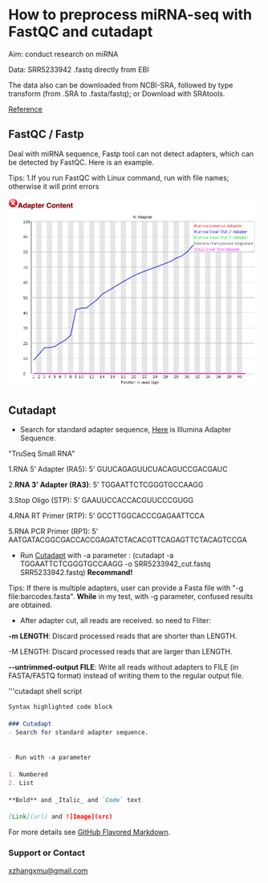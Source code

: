 # How to preprocess miRNA-seq with FastQC and cutadapt

Aim: conduct research on miRNA 

Data: SRR5233942 .fastq directly from EBI 

The data also can be downloaded from NCBI-SRA, followed by type transform (from .SRA to .fasta/fastq); or Download with SRAtools.

[Reference](https://www.jianshu.com/p/cf0a7b937413)

## FastQC / Fastp
Deal with miRNA sequence, Fastp tool can not detect adapters, which can be detected by FastQC. Here is an example.

Tips:
1.If you run FastQC with Linux command, run with file names; otherwise it will print errors

![Image](/1.png)

## Cutadapt
- Search for standard adapter sequence, [Here](http://www.eurofinsgenomics.eu/media/1610545/illumina-adapter-sequences.pdf) is Illumina Adapter Sequence.

"TruSeq Small RNA"

1.RNA 5’ Adapter (RA5): 
5’ GUUCAGAGUUCUACAGUCCGACGAUC

2.**RNA 3’ Adapter (RA3)**: 
5’ TGGAATTCTCGGGTGCCAAGG

3.Stop Oligo (STP): 
5’ GAAUUCCACCACGUUCCCGUGG

4.RNA RT Primer (RTP): 
5’ GCCTTGGCACCCGAGAATTCCA

5.RNA PCR Primer (RP1): 
5’ AATGATACGGCGACCACCGAGATCTACACGTTCAGAGTTCTACAGTCCGA

- Run [Cutadapt](https://cutadapt.readthedocs.io/en/stable/guide.html) with -a parameter : (cutadapt -a TGGAATTCTCGGGTGCCAAGG -o SRR5233942_cut.fastq SRR5233942.fastq) **Recommand!**

Tips:
If there is multiple adapters, user can provide a Fasta file with "-g file:barcodes.fasta". 
**While** in my test, with -g parameter, confused results are obtained.

- After adapter cut, all reads are received. so need to Fliter:

**-m LENGTH**: Discard processed reads that are shorter than LENGTH.

-M LENGTH: Discard processed reads that are larger than LENGTH.

**--untrimmed-output FILE**: Write all reads without adapters to FILE (in FASTA/FASTQ format) instead of writing them to the regular output file.

'''cutadapt shell script

```markdown
Syntax highlighted code block

### Cutadapt
- Search for standard adapter sequence.


- Run with -a parameter

1. Numbered
2. List

**Bold** and _Italic_ and `Code` text

[Link](url) and ![Image](src)
```

For more details see [GitHub Flavored Markdown](https://guides.github.com/features/mastering-markdown/).



### Support or Contact

xzhangxmu@gmail.com
